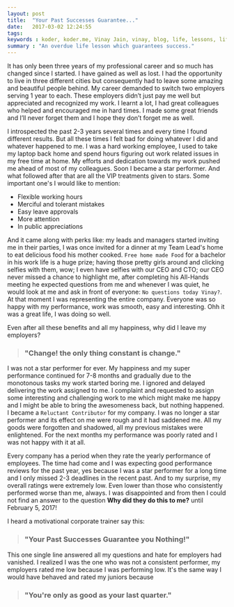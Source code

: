 ```yaml
---
layout: post
title:  "Your Past Successes Guarantee..."
date:   2017-03-02 12:24:55
tags:
keywords : koder, koder.me, Vinay Jain, vinay, blog, life, lessons, life-lessons, advice, motivation, inspiration, success, past
summary : "An overdue life lesson which guarantees success."
---
```


It has only been three years of my professional career and so much has changed since I started. I have gained as well as lost. I had the opportunity to live in three different cities but consequently had to leave some amazing and beautiful people behind. My career demanded to switch two employers serving 1 year to each. These employers didn’t just pay me well but appreciated and recognized my work. I learnt a lot, I had great colleagues who helped and encouraged me in hard times. I made some great friends and I’ll never forget them and I hope they don’t forget me as well.

I introspected the past 2-3 years several times and every time I found different results. But all these times I felt bad for doing whatever I did and whatever happened to me. I was a hard working employee, I used to take my laptop back home and spend hours figuring out work related issues in my free time at home. My efforts and dedication towards my work pushed me ahead of most of my colleagues. Soon I became a star performer. And what followed after that are all the VIP treatments given to stars. Some important one's I would like to mention:

- Flexible working hours
- Merciful and tolerant mistakes
- Easy leave approvals
- More attention
- In public appreciations

And it came along with perks like: my leads and managers started inviting me in their parties, I was once invited for a dinner at my Team Lead's home to eat delicious food his mother cooked. `Free home made Food` for a bachelor in his work life is a huge prize; having those pretty girls around and clicking selfies with them, wow; I even have selfies with our CEO and CTO; our CEO never missed a chance to highlight me, after completing his All-Hands meeting he expected questions from me and whenever I was quiet, he would look at me and ask in front of everyone: `No questions today Vinay?`. At that moment I was representing the entire company. Everyone was so happy with my performance, work was smooth, easy and interesting. Ohh it was a great life, I was doing so well.

Even after all these benefits and all my happiness, why did I leave my employers?

> ### "Change! the only thing constant is change."

I was not a star performer for ever. My happiness and my super performance continued for 7-8 months and gradually due to the monotonous tasks my work started boring me. I ignored and delayed delivering the work assigned to me. I complaint and requested to assign some interesting and challenging work to me which might make me happy and I might be able to bring the awesomeness back, but nothing happened. I became a `Reluctant Contributor` for my company. I was no longer a star performer and its effect on me were rough and it had saddened me. All my goods were forgotten and shadowed, all my previous mistakes were enlightened. For the next months my performance was poorly rated and I was not happy with it at all.

Every company has a period when they rate the yearly performance of employees. The time had come and I was expecting good performance reviews for the past year, yes because I was a star performer for a long time and I only missed 2-3 deadlines in the recent past. And to my surprise, my overall ratings were extremely low. Even lower than those who consistently performed worse than me, always. I was disappointed and from then I could not find an answer to the question **Why did they do this to me?** until February 5, 2017!

I heard a motivational corporate trainer say this:


> ### "Your Past Successes Guarantee you Nothing!"

This one single line answered all my questions and hate for employers had vanished. I realized I was the one who was not a consistent performer, my employers rated me low because I was performing low. It's the same way I would have behaved and rated my juniors because

> ### "You're only as good as your last quarter."
